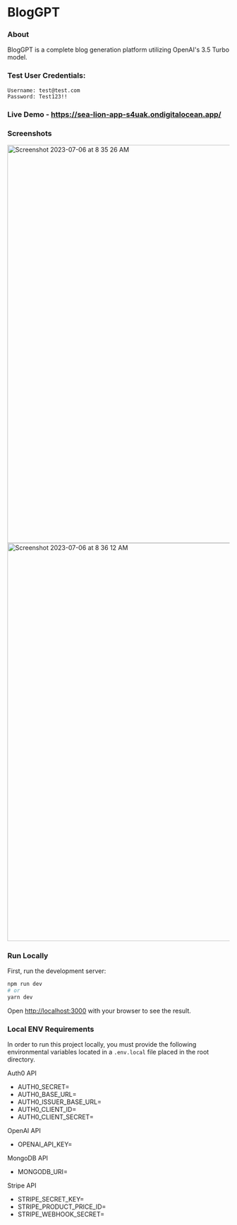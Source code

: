 # BlogGPT

### About
BlogGPT is a complete blog generation platform utilizing OpenAI's 3.5 Turbo model.

### Test User Credentials:
```
Username: test@test.com
Password: Test123!!
```

### Live Demo - https://sea-lion-app-s4uak.ondigitalocean.app/

### Screenshots

<img width="900" alt="Screenshot 2023-07-06 at 8 35 26 AM" src="https://github.com/jimmyhogerty/blog-standard/assets/43115008/81e5100d-e080-45ce-b570-79d58d9fac48">
<img width="900" alt="Screenshot 2023-07-06 at 8 36 12 AM" src="https://github.com/jimmyhogerty/blog-standard/assets/43115008/6684a4ee-ea29-47a3-a5af-e1f61a281496">




### Run Locally

First, run the development server:

```bash
npm run dev
# or
yarn dev
```

Open [http://localhost:3000](http://localhost:3000) with your browser to see the result.

### Local ENV Requirements

In order to run this project locally, you must provide the following environmental variables located in a `.env.local` file placed in the root directory.

Auth0 API
- AUTH0_SECRET=
- AUTH0_BASE_URL=
- AUTH0_ISSUER_BASE_URL=
- AUTH0_CLIENT_ID=
- AUTH0_CLIENT_SECRET=

OpenAI API
- OPENAI_API_KEY=

MongoDB API
- MONGODB_URI=

Stripe API
- STRIPE_SECRET_KEY=
- STRIPE_PRODUCT_PRICE_ID=
- STRIPE_WEBHOOK_SECRET=
